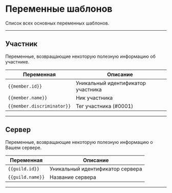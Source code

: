 # Переменные шаблонов

Список всех основных переменных шаблонов.

---

## Участник

Переменные, возвращающие некоторую полезную информацию об участнике.

  Переменная |  Описание
------------ | -------------
`{{member.id}}` | Уникальный идентификатор участника
`{{member.name}}` | Ник участника
`{{member.discriminator}}` |Тег участника (#0001)

---

## Сервер

Переменные, возвращающие некоторую полезную информацию о Вашем сервере.

  Переменная |  Описание
------------ | -------------
`{{guild.id}}` | Уникальный идентификатор сервера
`{{guild.name}}` | Название сервера

---